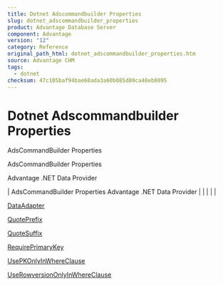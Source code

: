```yaml
---
title: Dotnet Adscommandbuilder Properties
slug: dotnet_adscommandbuilder_properties
product: Advantage Database Server
component: Advantage
version: "12"
category: Reference
original_path_html: dotnet_adscommandbuilder_properties.htm
source: Advantage CHM
tags:
  - dotnet
checksum: 47c105baf94bae68ada3a60b085d80ca48eb8095
---
```


# Dotnet Adscommandbuilder Properties

AdsCommandBuilder Properties

AdsCommandBuilder Properties

Advantage .NET Data Provider

| AdsCommandBuilder Properties  Advantage .NET Data Provider |  |  |  |  |

[DataAdapter](dotnet_adscommandbuilder_dataadapter.md)

[QuotePrefix](dotnet_adscommandbuilder_quoteprefix.md)

[QuoteSuffix](dotnet_adscommandbuilder_quotesuffix.md)

[RequirePrimaryKey](dotnet_adscommandbuilder_requireprimarykey.md)

[UsePKOnlyInWhereClause](dotnet_adscommandbuilder_usepkonlyinwhereclause.md)

[UseRowversionOnlyInWhereClause](dotnet_adscommandbuilder_userowversiononlyinwhereclause.md)
